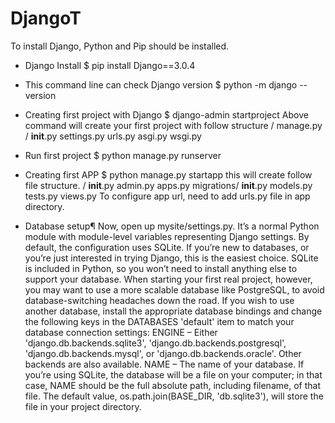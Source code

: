 # DjangoT

To install Django, Python and Pip should be installed.

- Django Install
  $ pip install Django==3.0.4

- This command line can check Django version
  $ python -m django --version

- Creating first project with Django
  $ django-admin startproject <project-name>
    Above command will create your first project with follow structure
    <project-name>/
        manage.py
        <project-name>/
            __init__.py
            settings.py
            urls.py
            asgi.py
            wsgi.py

- Run first project
  $ python manage.py runserver

- Creating first APP
  $ python manage.py startapp <app-name>
  this will create follow file structure.
  <app-name>/
    __init__.py
    admin.py
    apps.py
    migrations/
        __init__.py
    models.py
    tests.py
    views.py
  To configure app url, need to add urls.py file in app directory.

- Database setup¶
  Now, open up mysite/settings.py. It’s a normal Python module with module-level variables representing Django settings.
  By default, the configuration uses SQLite. If you’re new to databases, or you’re just interested in trying Django, this is the easiest choice. SQLite is included in Python, so you won’t need to install anything else to support your database. When starting your first real project, however, you may want to use a more scalable database like PostgreSQL, to avoid database-switching headaches down the road.
  If you wish to use another database, install the appropriate database bindings and change the following keys in the DATABASES 'default' item to match your database connection settings:
  ENGINE – Either 'django.db.backends.sqlite3', 'django.db.backends.postgresql', 'django.db.backends.mysql', or 'django.db.backends.oracle'. Other backends are also available.
  NAME – The name of your database. If you’re using SQLite, the database will be a file on your computer; in that case, NAME should be the full absolute path, including filename, of that file. The default value, os.path.join(BASE_DIR, 'db.sqlite3'), will store the file in your project directory.


